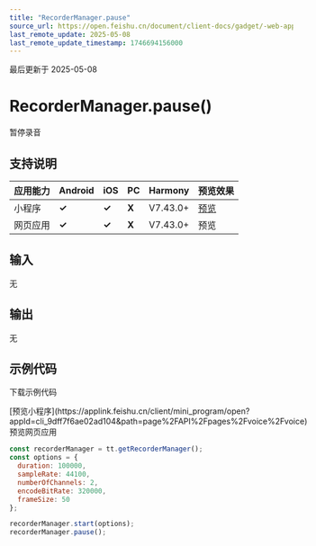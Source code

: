 ```yaml
---
title: "RecorderManager.pause"
source_url: https://open.feishu.cn/document/client-docs/gadget/-web-app-api/media/record/recordermanager/pause
last_remote_update: 2025-05-08
last_remote_update_timestamp: 1746694156000
---
```

最后更新于 2025-05-08

# RecorderManager.pause()

暂停录音

## 支持说明

应用能力 | Android | iOS | PC | Harmony | 预览效果
--- | --- | --- | --- | --- | ---
小程序 | **✓** | **✓** | **X** | V7.43.0+ | [预览](https://applink.feishu.cn/client/mini_program/open?appId=cli_9dff7f6ae02ad104&path=page%2FAPI%2Fpages%2Fvoice%2Fvoice)
网页应用 | **✓** | **✓** | **X** | V7.43.0+ | 预览

## 输入

无

## 输出
无

## 示例代码

<md-download-code href="https://open.feishu.cn/document/uYjL24iN/uYDM04iNwQjL2ADN" mobileDisplay="none">下载示例代码</md-download-code>

<div style="display: flex">
          [预览小程序](https://applink.feishu.cn/client/mini_program/open?appId=cli_9dff7f6ae02ad104&path=page%2FAPI%2Fpages%2Fvoice%2Fvoice)
        预览网页应用

</div> 

```js
const recorderManager = tt.getRecorderManager();
const options = {
  duration: 100000,
  sampleRate: 44100,
  numberOfChannels: 2,
  encodeBitRate: 320000,
  frameSize: 50
};

recorderManager.start(options);
recorderManager.pause();
```
